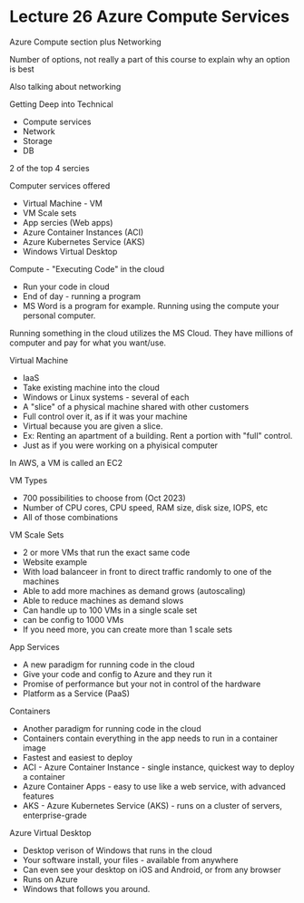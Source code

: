 # Lecture 26 Azure Compute Services

Azure Compute section plus Networking

Number of options, not really a part of this course to explain why an option is best

Also talking about networking

Getting Deep into Technical
* Compute services
* Network
* Storage
* DB

2 of the top 4 sercies

Computer services offered
* Virtual Machine - VM
* VM Scale sets
* App sercies (Web apps)
* Azure Container Instances (ACI)
* Azure Kubernetes Service (AKS)
* Windows Virtual Desktop

Compute - "Executing Code" in the cloud
* Run your code in cloud
* End of day - running a program
* MS Word is a program for example. Running using the compute your personal computer.

Running something in the cloud utilizes the MS Cloud. They have millions of computer and pay for what you want/use.

Virtual Machine
* IaaS
* Take existing machine into the cloud
* Windows or Linux systems - several of each
* A "slice" of a physical machine shared with other customers
* Full control over it, as if it was your machine
* Virtual because you are given a slice.
* Ex: Renting an apartment of a building. Rent a portion with "full" control.
* Just as if you were working on a phyisical computer

In AWS, a VM is called an EC2

VM Types
* 700 possibilities to choose from (Oct 2023)
* Number of CPU cores, CPU speed, RAM size, disk size, IOPS, etc
* All of those combinations

VM Scale Sets
* 2 or more VMs that run the exact same code
* Website example
* With load balanceer in front to direct traffic randomly to one of the machines
* Able to add more machines as demand grows (autoscaling)
* Able to reduce machines as demand slows
* Can handle up to 100 VMs in a single scale set
* can be config to 1000 VMs
* If you need more, you can create more than 1 scale sets

App Services
* A new paradigm for running code in the cloud
* Give your code and config to Azure and they run it
* Promise of performance but your not in control of the hardware
* Platform as a Service (PaaS)

Containers
* Another paradigm for running code in the cloud
* Containers contain everything in the app needs to run in a container image
* Fastest and easiest to deploy
* ACI - Azure Container Instance - single instance, quickest way to deploy a container
* Azure Container Apps - easy to use like a web service, with advanced features
* AKS - Azure Kubernetes Service (AKS) - runs on a cluster of servers, enterprise-grade

Azure Virtual Desktop
* Desktop verison of Windows that runs in the cloud
* Your software install, your files - available from anywhere
* Can even see your desktop on iOS and Android, or from any browser
* Runs on Azure
* Windows that follows you around.

